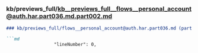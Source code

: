 ### kb/previews_full/kb__previews_full__flows__personal_account@auth.har.part036.md.part002.md

```md
### kb/previews_full/flows__personal_account@auth.har.part036.md (part 002)

```md
                  "lineNumber": 0,
                    
```

```

```
